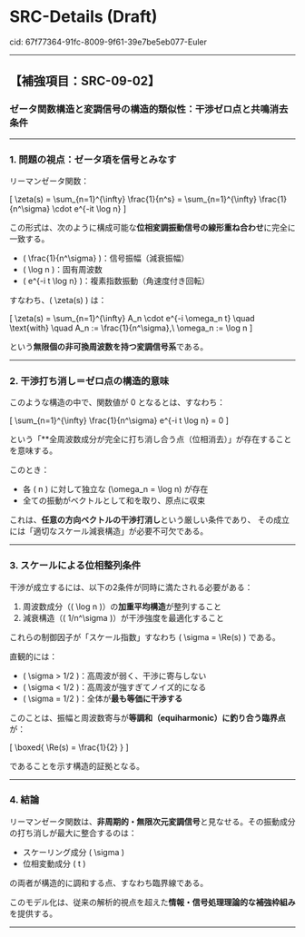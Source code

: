 # SRC-Details (Draft)

cid: 67f77364-91fc-8009-9f61-39e7be5eb077-Euler

---

## 【補強項目：SRC-09-02】

### ゼータ関数構造と変調信号の構造的類似性：干渉ゼロ点と共鳴消去条件

---

### 1. 問題の視点：ゼータ項を信号とみなす

リーマンゼータ関数：

\[
\zeta(s) = \sum_{n=1}^{\infty} \frac{1}{n^s}
= \sum_{n=1}^{\infty} \frac{1}{n^\sigma} \cdot e^{-it \log n}
\]

この形式は、次のように構成可能な**位相変調振動信号の線形重ね合わせ**に完全に一致する。

- \( \frac{1}{n^\sigma} \)：信号振幅（減衰振幅）
- \( \log n \)：固有周波数
- \( e^{-i t \log n} \)：複素指数振動（角速度付き回転）

すなわち、\( \zeta(s) \) は：

\[
\zeta(s) = \sum_{n=1}^{\infty} A_n \cdot e^{-i \omega_n t}
\quad \text{with} \quad A_n := \frac{1}{n^\sigma},\ \omega_n := \log n
\]

という**無限個の非可換周波数を持つ変調信号系**である。

---

### 2. 干渉打ち消し＝ゼロ点の構造的意味

このような構造の中で、関数値が 0 となるとは、すなわち：

\[
\sum_{n=1}^{\infty} \frac{1}{n^\sigma} e^{-i t \log n} = 0
\]

という「**全周波数成分が完全に打ち消し合う点（位相消去）」が存在することを意味する。

このとき：

- 各 \( n \) に対して独立な \(\omega_n = \log n\) が存在
- 全ての振動がベクトルとして和を取り、原点に収束

これは、**任意の方向ベクトルの干渉打消し**という厳しい条件であり、
その成立には「適切なスケール減衰構造」が必要不可欠である。

---

### 3. スケールによる位相整列条件

干渉が成立するには、以下の2条件が同時に満たされる必要がある：

1. 周波数成分（\( \log n \)）の**加重平均構造**が整列すること
2. 減衰構造（\( 1/n^\sigma \)）が干渉強度を最適化すること

これらの制御因子が「スケール指数」すなわち \( \sigma = \Re(s) \) である。

直観的には：

- \( \sigma > 1/2 \)：高周波が弱く、干渉に寄与しない
- \( \sigma < 1/2 \)：高周波が強すぎてノイズ的になる
- \( \sigma = 1/2 \)：全体が**最も等価に干渉する**

このことは、振幅と周波数寄与が**等調和（equiharmonic）に釣り合う臨界点**が：

\[
\boxed{ \Re(s) = \frac{1}{2} }
\]

であることを示す構造的証拠となる。

---

### 4. 結論

リーマンゼータ関数は、**非周期的・無限次元変調信号**と見なせる。その振動成分の打ち消しが最大に整合するのは：

- スケーリング成分 \( \sigma \)
- 位相変動成分 \( t \)

の両者が構造的に調和する点、すなわち臨界線である。

このモデル化は、従来の解析的視点を超えた**情報・信号処理理論的な補強枠組み**を提供する。

---
